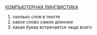 [КОМПЬЮТЕРНАЯ ЛИНГВИСТИКА](https://github.com/repinnick/devIncHomework/blob/main/21.01.2021/classwork/computer_ling.cpp)

<ol>
    <li>сколько слов в тексте</li>
    <li>какое слово самое длинное</li>
    <li>какая буква встречается чаще всего</li>
</ol>